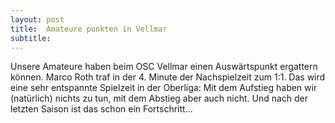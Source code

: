 ```yaml
---
layout: post
title:  Amateure punkten in Vellmar
subtitle:  
---
```


Unsere Amateure haben beim OSC Vellmar einen Auswärtspunkt ergattern können. Marco Roth traf in der 4. Minute der Nachspielzeit zum 1:1. Das wird eine sehr entspannte Spielzeit in der Oberliga: Mit dem Aufstieg haben wir (natürlich) nichts zu tun, mit dem Abstieg aber auch nicht. Und nach der letzten Saison ist das schon ein Fortschritt...


